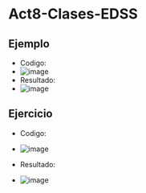 # Act8-Clases-EDSS

## Ejemplo
- Codigo:
- ![image](https://github.com/user-attachments/assets/38780413-73e6-4422-9fd0-f7a6c71db698)
- Resultado:
- ![image](https://github.com/user-attachments/assets/48ea7911-c3fe-4962-9c48-1bfef8b95639)

## Ejercicio
- Codigo:
- ![image](https://github.com/user-attachments/assets/23641578-7785-4aaa-9eae-61fb451553be)

- Resultado:
- ![image](https://github.com/user-attachments/assets/3704252b-d1c2-4716-a873-67444c9df162)
